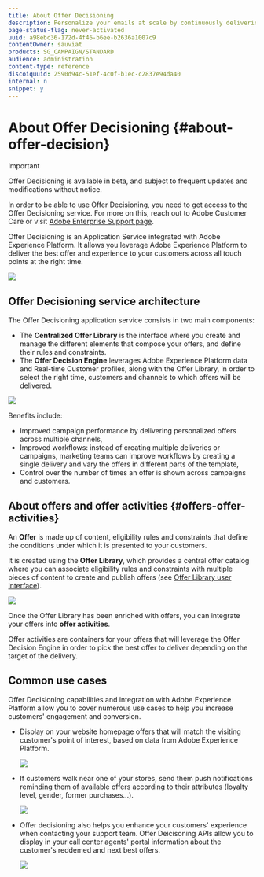 ```yaml
---
title: About Offer Decisioning
description: Personalize your emails at scale by continuously delivering the best offers to your customers.
page-status-flag: never-activated
uuid: a98ebc36-172d-4f46-b6ee-b2636a1007c9
contentOwner: sauviat
products: SG_CAMPAIGN/STANDARD
audience: administration
content-type: reference
discoiquuid: 2590d94c-51ef-4c0f-b1ec-c2837e94da40
internal: n
snippet: y
---
```


# About Offer Decisioning {#about-offer-decision}

>[!IMPORTANT]
>
>Offer Decisioning is available in beta, and subject to frequent updates and modifications without notice. 
>
>In order to be able to use Offer Decisioning, you need to get access to the Offer Decisioning service. For more on this, reach out to Adobe Customer Care or visit [Adobe Enterprise Support page](https://helpx.adobe.com/contact/enterprise-support.ec.html).

Offer Decisioning is an Application Service integrated with Adobe Experience Platform. It allows you leverage Adobe Experience Platform to deliver the best offer and experience to your customers across all touch points at the right time.

![](assets/offer-diagram.png) 

## Offer Decisioning service architecture

The Offer Decisioning application service consists in two main components:

* The **Centralized Offer Library** is the interface where you create and manage the different elements that compose your offers, and define their rules and constraints.
* The **Offer Decision Engine** leverages Adobe Experience Platform data and Real-time Customer profiles, along with the Offer Library, in order to select the right time, customers and channels to which offers will be delivered.

![](assets/architecture.png) 

Benefits include:

* Improved campaign performance by delivering personalized offers across multiple channels,
* Improved workflows: instead of creating multiple deliveries or campaigns, marketing teams can improve workflows by creating a single delivery and vary the offers in different parts of the template,
* Control over the number of times an offer is shown across campaigns and customers.

## About offers and offer activities {#offers-offer-activities}

An **Offer** is made up of content, eligibility rules and constraints that define the conditions under which it is presented to your customers.

It is created using the **Offer Library**, which provides a central offer catalog where you can associate eligibility rules and constraints with multiple pieces of content to create and publish offers (see [Offer Library user interface](../../get-started/using/user-interface.md)).

![](assets/offer_structure.png) 

Once the Offer Library has been enriched with offers, you can integrate your offers into **offer activities**.

Offer activities are containers for your offers that will leverage the Offer Decision Engine in order to pick the best offer to deliver depending on the target of the delivery.

## Common use cases

Offer Decisioning capabilities and integration with Adobe Experience Platform allow you to cover numerous use cases to help you increase customers' engagement and conversion.

* Display on your website homepage offers that will match the visiting customer's point of interest, based on data from Adobe Experience Platform.

    ![](assets/website.png) 

* If customers walk near one of your stores, send them push notifications reminding them of available offers according to their attributes (loyalty level, gender, former purchases...).

    ![](assets/push_sample.png) 

* Offer decisioning also helps you enhance your customers' experience when contacting your support team. Offer Deicisoning APIs allow you to display in your call center agents' portal information about the customer's reddemed and next best offers.

    ![](assets/call-center.png) 
